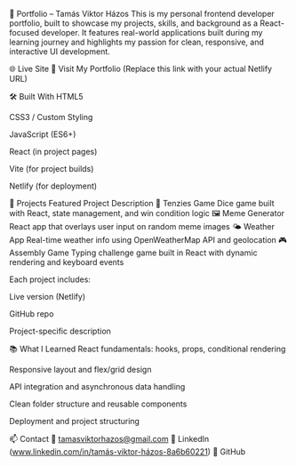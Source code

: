 💼 Portfolio – Tamás Viktor Házos
This is my personal frontend developer portfolio, built to showcase my projects, skills, and background as a React-focused developer. It features real-world applications built during my learning journey and highlights my passion for clean, responsive, and interactive UI development.

🌐 Live Site
🔗 Visit My Portfolio
(Replace this link with your actual Netlify URL)

🛠️ Built With
HTML5

CSS3 / Custom Styling

JavaScript (ES6+)

React (in project pages)

Vite (for project builds)

Netlify (for deployment)

📂 Projects Featured
Project	Description
🧊 Tenzies Game	Dice game built with React, state management, and win condition logic
🖼️ Meme Generator	React app that overlays user input on random meme images
🌤️ Weather App	Real-time weather info using OpenWeatherMap API and geolocation
🎮 Assembly Game	Typing challenge game built in React with dynamic rendering and keyboard events

Each project includes:

Live version (Netlify)

GitHub repo

Project-specific description

📚 What I Learned
React fundamentals: hooks, props, conditional rendering

Responsive layout and flex/grid design

API integration and asynchronous data handling

Clean folder structure and reusable components

Deployment and project structuring

📫 Contact
📧 tamasviktorhazos@gmail.com
🔗 LinkedIn (www.linkedin.com/in/tamás-viktor-házos-8a6b60221)
🐙 GitHub

